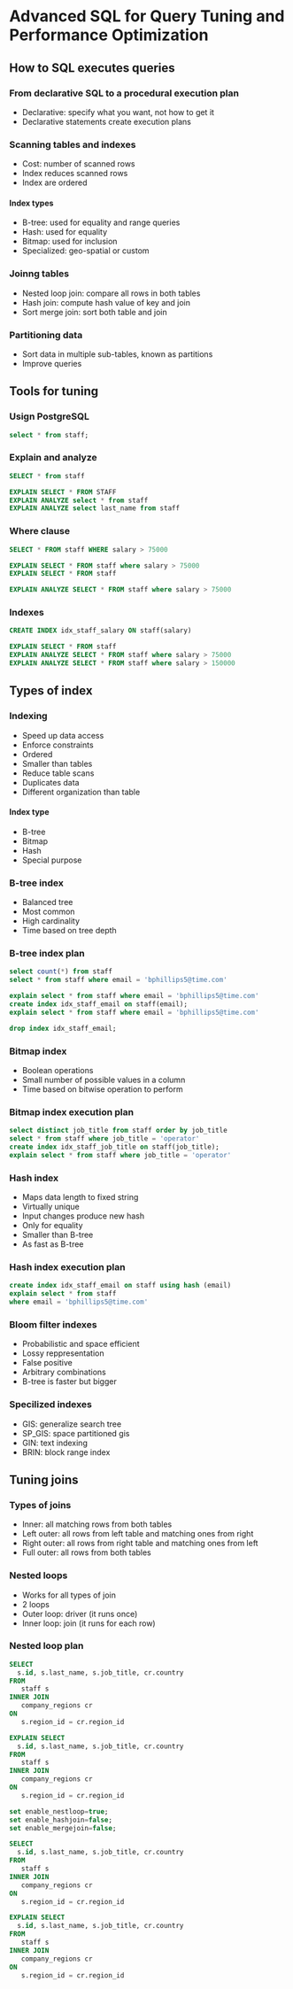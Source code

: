 # Advanced SQL for Query Tuning and Performance Optimization

## How to SQL executes queries

### From declarative SQL to a procedural execution plan

- Declarative: specify what you want, not how to get it
- Declarative statements create execution plans

### Scanning tables and indexes

- Cost: number of scanned rows
- Index reduces scanned rows
- Index are ordered

#### Index types

- B-tree: used for equality and range queries
- Hash: used for equality
- Bitmap: used for inclusion
- Specialized: geo-spatial or custom

### Joinng tables

- Nested loop join: compare all rows in both tables
- Hash join: compute hash value of key and join
- Sort merge join: sort both table and join

### Partitioning data

- Sort data in multiple sub-tables, known as partitions
- Improve queries

## Tools for tuning

### Usign PostgreSQL

```sql
select * from staff;
```

### Explain and analyze

```sql
SELECT * from staff

EXPLAIN SELECT * FROM STAFF
EXPLAIN ANALYZE select * from staff
EXPLAIN ANALYZE select last_name from staff
```

### Where clause

```sql
SELECT * FROM staff WHERE salary > 75000

EXPLAIN SELECT * FROM staff where salary > 75000
EXPLAIN SELECT * FROM staff

EXPLAIN ANALYZE SELECT * FROM staff where salary > 75000
```

### Indexes

```sql
CREATE INDEX idx_staff_salary ON staff(salary)

EXPLAIN SELECT * FROM staff
EXPLAIN ANALYZE SELECT * FROM staff where salary > 75000
EXPLAIN ANALYZE SELECT * FROM staff where salary > 150000
```

## Types of index

### Indexing

- Speed up data access
- Enforce constraints
- Ordered
- Smaller than tables
- Reduce table scans
- Duplicates data
- Different organization than table

#### Index type

- B-tree
- Bitmap
- Hash
- Special purpose

### B-tree index

- Balanced tree
- Most common
- High cardinality
- Time based on tree depth

### B-tree index plan

```sql
select count(*) from staff
select * from staff where email = 'bphillips5@time.com'

explain select * from staff where email = 'bphillips5@time.com'
create index idx_staff_email on staff(email);
explain select * from staff where email = 'bphillips5@time.com'

drop index idx_staff_email;
```

### Bitmap index

- Boolean operations
- Small number of possible values in a column
- Time based on bitwise operation to perform

### Bitmap index execution plan

```sql
select distinct job_title from staff order by job_title
select * from staff where job_title = 'operator'
create index idx_staff_job_title on staff(job_title);
explain select * from staff where job_title = 'operator'
```

### Hash index

- Maps data length to fixed string
- Virtually unique
- Input changes produce new hash
- Only for equality
- Smaller than B-tree
- As fast as B-tree

### Hash index execution plan

```sql
create index idx_staff_email on staff using hash (email)
explain select * from staff
where email = 'bphillips5@time.com'
```

### Bloom filter indexes

- Probabilistic and space efficient
- Lossy reppresentation
- False positive
- Arbitrary combinations
- B-tree is faster but bigger

### Specilized indexes

- GIS: generalize search tree
- SP_GIS: space partitioned gis
- GIN: text indexing
- BRIN: block range index

## Tuning joins

### Types of joins

- Inner: all matching rows from both tables
- Left outer: all rows from left table and matching ones from right
- Right outer: all rows from right table and matching ones from left
- Full outer: all rows from both tables

### Nested loops

- Works for all types of join
- 2 loops
- Outer loop: driver (it runs once)
- Inner loop: join (it runs for each row)

### Nested loop plan

```sql
SELECT
  s.id, s.last_name, s.job_title, cr.country
FROM
   staff s
INNER JOIN
   company_regions cr
ON
   s.region_id = cr.region_id

EXPLAIN SELECT
  s.id, s.last_name, s.job_title, cr.country
FROM
   staff s
INNER JOIN
   company_regions cr
ON
   s.region_id = cr.region_id

set enable_nestloop=true;
set enable_hashjoin=false;
set enable_mergejoin=false;

SELECT
  s.id, s.last_name, s.job_title, cr.country
FROM
   staff s
INNER JOIN
   company_regions cr
ON
   s.region_id = cr.region_id

EXPLAIN SELECT
  s.id, s.last_name, s.job_title, cr.country
FROM
   staff s
INNER JOIN
   company_regions cr
ON
   s.region_id = cr.region_id
```
